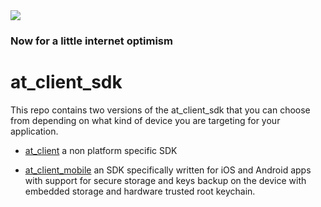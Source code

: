 <img src="https://atsign.dev/assets/img/@developersmall.png?sanitize=true">

### Now for a little internet optimism

# at_client_sdk
This repo contains two versions of the at_client_sdk that you can choose from 
depending on what kind of device you are targeting for your application.

* [at_client](./at_client) a non platform specific SDK

* [at_client_mobile](./at_client_mobile) an SDK specifically written for iOS and 
Android apps with support for secure storage and keys backup on the device with
embedded storage and hardware trusted root keychain.
